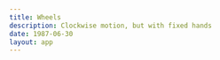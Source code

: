 ```yaml
---
title: Wheels
description: Clockwise motion, but with fixed hands
date: 1987-06-30
layout: app
---
```


<client-only>
<RhythmWheels />
</client-only>
